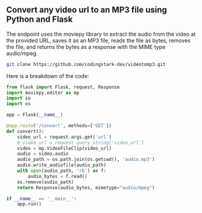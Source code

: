 ## Convert any video url to an MP3 file using Python and Flask


The endpoint uses the moviepy library to extract the audio from the video at the provided URL, saves it as an MP3 file, reads the file as bytes, removes the file, and returns the bytes as a response with the MIME type audio/mpeg.

<!-- create repo clone -->

```bash
git clone https://github.com/codingstark-dev/videotomp3.git
```

Here is a breakdown of the code:

```python
from flask import Flask, request, Response
import moviepy.editor as mp
import io
import os

app = Flask(__name__)

@app.route('/convert', methods=['GET'])
def convert():
    video_url = request.args.get('url')
    # video_url = request.query_string['video_url']
    video = mp.VideoFileClip(video_url)
    audio = video.audio
    audio_path = os.path.join(os.getcwd(), 'audio.mp3')
    audio.write_audiofile(audio_path)
    with open(audio_path, 'rb') as f:
        audio_bytes = f.read()
    os.remove(audio_path)
    return Response(audio_bytes, mimetype="audio/mpeg")

if __name__ == '__main__':
    app.run()

```
